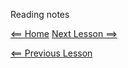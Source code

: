 Reading notes

[<== Home](README.md) [Next Lesson ==>](class-04.md)

[<== Previous Lesson](class-02.md)
